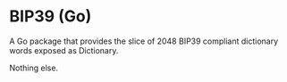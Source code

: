 # BIP39 (Go)

A Go package that provides the slice of 2048 BIP39 compliant dictionary words exposed as Dictionary.

Nothing else.
